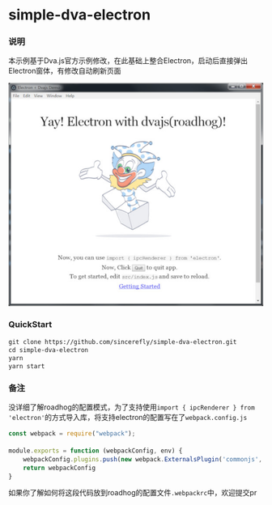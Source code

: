 # simple-dva-electron
### 说明

本示例基于Dva.js官方示例修改，在此基础上整合Electron，启动后直接弹出Electron窗体，有修改自动刷新页面

![demo](./demo.jpg)



### QuickStart

```
git clone https://github.com/sincerefly/simple-dva-electron.git
cd simple-dva-electron
yarn
yarn start
```



### 备注

没详细了解roadhog的配置模式，为了支持使用`import { ipcRenderer } from 'electron'`的方式导入库，将支持electron的配置写在了`webpack.config.js`

```javascript
const webpack = require("webpack");

module.exports = function (webpackConfig, env) {
    webpackConfig.plugins.push(new webpack.ExternalsPlugin('commonjs', ['electron']))
    return webpackConfig
}
```

如果你了解如何将这段代码放到roadhog的配置文件`.webpackrc`中，欢迎提交pr